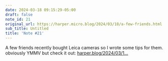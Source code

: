 ```yaml
---
date: 2024-03-18 09:15:29-05:00
draft: false
note_id: 21
original_url: https://harper.micro.blog/2024/03/18/a-few-friends.html
sub_title: Untitled
title: 'Note #21'
---
```


A few friends recently bought Leica cameras so I wrote some tips for them. obviously YMMV but check it out: [harper.blog/2024/03/1...](https://harper.blog/2024/03/18/how-to-leica-like-a-noob-who-shoots-leica/)